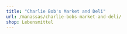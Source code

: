 ```yaml
---
title: "Charlie Bob's Market and Deli"
url: /manassas/charlie-bobs-market-and-deli/
shop: Lebensmittel
---
```

